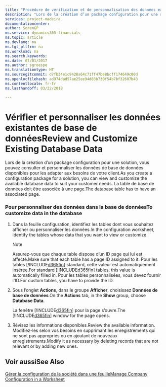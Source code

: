 ```yaml
---
title: "Procédure de vérification et de personnalisation des données existantes de base de données | Microsoft Docs"
description: "Lors de la création d’un package configuration pour une solution, vous pouvez consulter et personnaliser les données de base de données disponibles pour les adapter aux besoins de votre client. La table de base de données doit être associée à une page."
services: project-madeira
documentationcenter: 
author: SorenGP
ms.service: dynamics365-financials
ms.topic: article
ms.devlang: na
ms.tgt_pltfrm: na
ms.workload: na
ms.search.keywords: 
ms.date: 07/01/2017
ms.author: sgroespe
ms.translationtype: HT
ms.sourcegitcommit: d7fb34e1c9428a64c71ff47be8bcff174649c00d
ms.openlocfilehash: ad974dad57ae25ee94d83b730f54b7bf32607b43
ms.contentlocale: fr-fr
ms.lasthandoff: 03/22/2018

---
```

# <a name="review-and-customize-existing-database-data"></a><span data-ttu-id="6d7d1-104">Vérifier et personnaliser les données existantes de base de données</span><span class="sxs-lookup"><span data-stu-id="6d7d1-104">Review and Customize Existing Database Data</span></span>
<span data-ttu-id="6d7d1-105">Lors de la création d’un package configuration pour une solution, vous pouvez consulter et personnaliser les données de base de données disponibles pour les adapter aux besoins de votre client.</span><span class="sxs-lookup"><span data-stu-id="6d7d1-105">As you create a configuration package for a solution, you can view and customize the available database data to suit your customer needs.</span></span> <span data-ttu-id="6d7d1-106">La table de base de données doit être associée à une page.</span><span class="sxs-lookup"><span data-stu-id="6d7d1-106">The database table has to have an associated page.</span></span>  

### <a name="to-customize-data-in-the-database"></a><span data-ttu-id="6d7d1-107">Pour personnaliser des données dans la base de données</span><span class="sxs-lookup"><span data-stu-id="6d7d1-107">To customize data in the database</span></span>  

1.  <span data-ttu-id="6d7d1-108">Dans la feuille configuration, identifiez les tables dont vous souhaitez afficher ou personnaliser les données.</span><span class="sxs-lookup"><span data-stu-id="6d7d1-108">In the configuration worksheet, identify the tables whose data that you want to view or customize.</span></span>  

    > [!NOTE]  
    >  <span data-ttu-id="6d7d1-109">Assurez-vous que chaque table dispose d’un ID page qui lui est affecté.</span><span class="sxs-lookup"><span data-stu-id="6d7d1-109">Make sure that each table has a page ID assigned to it.</span></span> <span data-ttu-id="6d7d1-110">Pour les tables [!INCLUDE[d365fin](includes/d365fin_md.md)] standard, cette valeur est automatiquement insérée.</span><span class="sxs-lookup"><span data-stu-id="6d7d1-110">For standard [!INCLUDE[d365fin](includes/d365fin_md.md)] tables, this value is automatically filled in.</span></span> <span data-ttu-id="6d7d1-111">Pour les tables personnalisées, vous devez fournir l'ID.</span><span class="sxs-lookup"><span data-stu-id="6d7d1-111">For custom tables, you have to provide the ID.</span></span>  

2.  <span data-ttu-id="6d7d1-112">Sous l’onglet **Actions**, dans le groupe **Afficher**, choisissez **Données de base de données**.</span><span class="sxs-lookup"><span data-stu-id="6d7d1-112">On the **Actions** tab, in the **Show** group, choose **Database Data**.</span></span>  

     <span data-ttu-id="6d7d1-113">La fenêtre [!INCLUDE[d365fin](includes/d365fin_md.md)] pour la page s’ouvre.</span><span class="sxs-lookup"><span data-stu-id="6d7d1-113">The [!INCLUDE[d365fin](includes/d365fin_md.md)] window for the page opens.</span></span>  

3.  <span data-ttu-id="6d7d1-114">Révisez les informations disponibles.</span><span class="sxs-lookup"><span data-stu-id="6d7d1-114">Review the available information.</span></span> <span data-ttu-id="6d7d1-115">Modifiez-les selon vos besoins en supprimant les enregistrements qui ne sont pas appropriés ou en ajoutant de nouveaux enregistrements.</span><span class="sxs-lookup"><span data-stu-id="6d7d1-115">Modify it as necessary by deleting records that are not relevant or by adding new ones.</span></span>  

## <a name="see-also"></a><span data-ttu-id="6d7d1-116">Voir aussi</span><span class="sxs-lookup"><span data-stu-id="6d7d1-116">See Also</span></span>  
 [<span data-ttu-id="6d7d1-117">Gérer la configuration de la société dans une feuille</span><span class="sxs-lookup"><span data-stu-id="6d7d1-117">Manage Company Configuration in a Worksheet</span></span>](admin-how-to-manage-company-configuration-in-a-worksheet.md)

